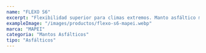 ```yaml
---
name: "FLEXO S6"
excerpt: "Flexibilidad superior para climas extremos. Manto asfáltico modificado con SBS que le otorga gran elasticidad a bajas temperaturas. Es la solución ideal para cubiertas metálicas o prefabricadas con altos movimientos por dilatación. "
exampleImage: "/images/productos/flexo-s6-mapei.webp"
marca: "MAPEI"
categoria: "Mantos Asfálticos"
tipo: "Asfálticos"
---
```


